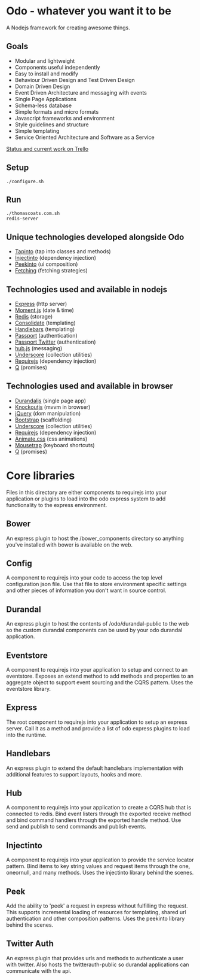 # Odo - whatever you want it to be

A Nodejs framework for creating awesome things.

## Goals

* Modular and lightweight
* Components useful independently
* Easy to install and modify
* Behaviour Driven Design and Test Driven Design
* Domain Driven Design
* Event Driven Architecture and messaging with events
* Single Page Applications
* Schema-less database
* Simple formats and micro formats
* Javascript frameworks and environment
* Style guidelines and structure
* Simple templating
* Service Oriented Architecture and Software as a Service

[Status and current work on Trello](https://trello.com/board/odo/4f7b3e995aa70d786202e667)


## Setup

```
./configure.sh
```

## Run

```
./thomascoats.com.sh
redis-server
```


## Unique technologies developed alongside Odo

* [Tapinto](https://github.com/tcoats/tapinto) (tap into classes and methods)
* [Injectinto](https://github.com/tcoats/injectinto) (dependency injection)
* [Peekinto](https://github.com/tcoats/peekinto) (ui composition)
* [Fetching](https://github.com/tcoats/fetching) (fetching strategies)


## Technologies used and available in nodejs

* [Express](http://expressjs.com/) (http server)
* [Moment.js](http://momentjs.com/) (date & time)
* [Redis](http://redis.io/) (storage)
* [Consolidate](http://jsdoc.info/visionmedia/consolidate.js/) (templating)
* [Handlebars](http://handlebarsjs.com/) (templating)
* [Passport](http://passportjs.org/) (authentication)
* [Passport Twitter](https://github.com/jaredhanson/passport-twitter) (authentication)
* [hub.js](http://maxantoni.de/projects/hub.js/) (messaging)
* [Underscore](http://underscorejs.org/) (collection utilities)
* [Requirejs](http://requirejs.org/) (dependency injection)
* [Q](https://github.com/kriskowal/q) (promises)


## Technologies used and available in browser

* [Durandaljs](http://durandaljs.com/) (single page app)
* [Knockoutjs](http://knockoutjs.com/) (mvvm in browser)
* [jQuery](http://jquery.com/) (dom manipulation)
* [Bootstrap](http://getbootstrap.com/) (scaffolding)
* [Underscore](http://underscorejs.org/) (collection utilities)
* [Requirejs](http://requirejs.org/) (dependency injection)
* [Animate.css](https://daneden.me/animate/) (css animations)
* [Mousetrap](http://craig.is/killing/mice) (keyboard shortcuts)
* [Q](https://github.com/kriskowal/q) (promises)

# Core libraries

Files in this directory are either components to requirejs into your application or plugins to load into the odo express  system to add functionality to the express environment.

## Bower

An express plugin to host the /bower_components directory so anything you've installed with bower is available on the web.

## Config

A component to requirejs into your code to access the top level configuration json file. Use that file to store environment specific settings and other pieces of information you don't want in source control.

## Durandal

An express plugin to host the contents of /odo/durandal-public to the web so the custom durandal components can be used by your odo durandal application.

## Eventstore

A component to requirejs into your application to setup and connect to an eventstore. Exposes an extend method to add methods and properties to an aggregate object to support event sourcing and the CQRS pattern. Uses the eventstore library.

## Express

The root component to requirejs into your application to setup an express server. Call it as a method and provide a list of odo express plugins to load into the runtime.

## Handlebars

An express plugin to extend the default handlebars implementation with additional features to support layouts, hooks and more.

## Hub

A component to requirejs into your application to create a CQRS hub that is connected to redis. Bind event listers through the exported receive method and bind command handlers through the exported handle method. Use send and publish to send commands and publish events.

## Injectinto

A component to requirejs into your application to provide the service locator pattern. Bind items to key string values and request items through the one, oneornull, and many methods.
Uses the injectinto library behind the scenes.

## Peek

Add the ability to 'peek' a request in express without fulfilling the request. This supports incremental loading of resources for templating, shared url authentication and other composition patterns. Uses the peekinto library behind the scenes.

## Twitter Auth

An express plugin that provides urls and methods to authenticate a user with twitter. Also hosts the twitterauth-public so durandal applications can communicate with the api.
